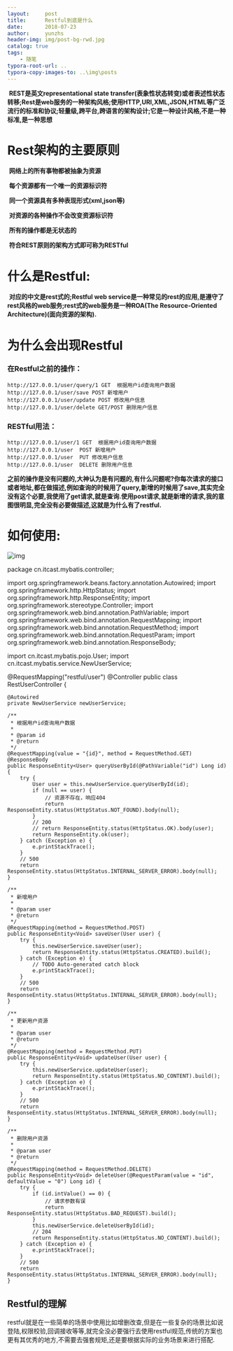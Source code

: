 ```yaml
---
layout:     post
title:      Restful到底是什么
date:       2018-07-23
author:     yunzhs
header-img: img/post-bg-rwd.jpg
catalog: true
tags:
    - 随笔
typora-root-url: ..
typora-copy-images-to: ..\img\posts
---
```


 **REST是英文representational state transfer(表象性状态转变)或者表述性状态转移;Rest是web服务的一种架构风格;使用HTTP,URI,XML,JSON,HTML等广泛流行的标准和协议;轻量级,跨平台,跨语言的架构设计;它是一种设计风格,不是一种标准,是一种思想** 

# **Rest架构的主要原则**

​     **网络上的所有事物都被抽象为资源**

​    **每个资源都有一个唯一的资源标识符**

​    **同一个资源具有多种表现形式(xml,json等)**

​    **对资源的各种操作不会改变资源标识符**

​    **所有的操作都是无状态的**

​    **符合REST原则的架构方式即可称为RESTful**

# **什么是Restful:**

​        **对应的中文是rest式的;Restful web service是一种常见的rest的应用,是遵守了rest风格的web服务;rest式的web服务是一种ROA(The Resource-Oriented Architecture)(面向资源的架构).**

# **为什么会出现Restful**

###  **在Restful之前的操作：** 

```
http://127.0.0.1/user/query/1 GET  根据用户id查询用户数据
http://127.0.0.1/user/save POST 新增用户
http://127.0.0.1/user/update POST 修改用户信息
http://127.0.0.1/user/delete GET/POST 删除用户信息
```

### **RESTful用法：** 

```
http://127.0.0.1/user/1 GET  根据用户id查询用户数据
http://127.0.0.1/user  POST 新增用户
http://127.0.0.1/user  PUT 修改用户信息
http://127.0.0.1/user  DELETE 删除用户信息
```

**之前的操作是没有问题的,大神认为是有问题的,有什么问题呢?你每次请求的接口或者地址,都在做描述,例如查询的时候用了query,新增的时候用了save,其实完全没有这个必要,我使用了get请求,就是查询.使用post请求,就是新增的请求,我的意图很明显,完全没有必要做描述,这就是为什么有了restful.** 

# **如何使用:**

![img](https://img-blog.csdn.net/20170625151347639?watermark/2/text/aHR0cDovL2Jsb2cuY3Nkbi5uZXQvY2hlbnhpYW9jaGFu/font/5a6L5L2T/fontsize/400/fill/I0JBQkFCMA==/dissolve/70/gravity/Center) 

package cn.itcast.mybatis.controller;

import org.springframework.beans.factory.annotation.Autowired;
import org.springframework.http.HttpStatus;
import org.springframework.http.ResponseEntity;
import org.springframework.stereotype.Controller;
import org.springframework.web.bind.annotation.PathVariable;
import org.springframework.web.bind.annotation.RequestMapping;
import org.springframework.web.bind.annotation.RequestMethod;
import org.springframework.web.bind.annotation.RequestParam;
import org.springframework.web.bind.annotation.ResponseBody;

import cn.itcast.mybatis.pojo.User;
import cn.itcast.mybatis.service.NewUserService;

@RequestMapping("restful/user")
@Controller
public class RestUserController {

    @Autowired
    private NewUserService newUserService;
     
    /**
     * 根据用户id查询用户数据
     * 
     * @param id
     * @return
     */
    @RequestMapping(value = "{id}", method = RequestMethod.GET)
    @ResponseBody
    public ResponseEntity<User> queryUserById(@PathVariable("id") Long id) {
        try {
            User user = this.newUserService.queryUserById(id);
            if (null == user) {
                // 资源不存在，响应404
                return ResponseEntity.status(HttpStatus.NOT_FOUND).body(null);
            }
            // 200
            // return ResponseEntity.status(HttpStatus.OK).body(user);
            return ResponseEntity.ok(user);
        } catch (Exception e) {
            e.printStackTrace();
        }
        // 500
        return ResponseEntity.status(HttpStatus.INTERNAL_SERVER_ERROR).body(null);
    }
     
    /**
     * 新增用户
     * 
     * @param user
     * @return
     */
    @RequestMapping(method = RequestMethod.POST)
    public ResponseEntity<Void> saveUser(User user) {
        try {
            this.newUserService.saveUser(user);
            return ResponseEntity.status(HttpStatus.CREATED).build();
        } catch (Exception e) {
            // TODO Auto-generated catch block
            e.printStackTrace();
        }
        // 500
        return ResponseEntity.status(HttpStatus.INTERNAL_SERVER_ERROR).body(null);
    }
     
    /**
     * 更新用户资源
     * 
     * @param user
     * @return
     */
    @RequestMapping(method = RequestMethod.PUT)
    public ResponseEntity<Void> updateUser(User user) {
        try {
            this.newUserService.updateUser(user);
            return ResponseEntity.status(HttpStatus.NO_CONTENT).build();
        } catch (Exception e) {
            e.printStackTrace();
        }
        // 500
        return ResponseEntity.status(HttpStatus.INTERNAL_SERVER_ERROR).body(null);
    }
     
    /**
     * 删除用户资源
     * 
     * @param user
     * @return
     */
    @RequestMapping(method = RequestMethod.DELETE)
    public ResponseEntity<Void> deleteUser(@RequestParam(value = "id", defaultValue = "0") Long id) {
        try {
            if (id.intValue() == 0) {
                // 请求参数有误
                return ResponseEntity.status(HttpStatus.BAD_REQUEST).build();
            }
            this.newUserService.deleteUserById(id);
            // 204
            return ResponseEntity.status(HttpStatus.NO_CONTENT).build();
        } catch (Exception e) {
            e.printStackTrace();
        }
        // 500
        return ResponseEntity.status(HttpStatus.INTERNAL_SERVER_ERROR).body(null);
    }
## Restful的理解

restful就是在一些简单的场景中使用比如增删改查,但是在一些复杂的场景比如说登陆,权限校验,回调接收等等,就完全没必要强行去使用restful规范,传统的方案也更有其优秀的地方,不需要去强套规矩,还是要根据实际的业务场景来进行搭配.

